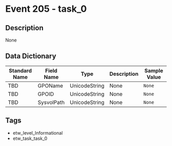 # Event 205 - task_0

## Description
None

## Data Dictionary
|Standard Name|Field Name|Type|Description|Sample Value|
|---|---|---|---|---|
|TBD|GPOName|UnicodeString|None|`None`|
|TBD|GPOID|UnicodeString|None|`None`|
|TBD|SysvolPath|UnicodeString|None|`None`|

## Tags
* etw_level_Informational
* etw_task_task_0